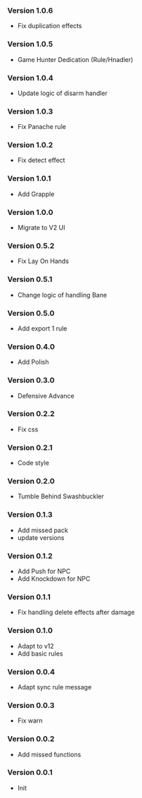 ### Version 1.0.6
- Fix duplication effects

### Version 1.0.5
- Game Hunter Dedication (Rule/Hnadler)

### Version 1.0.4
- Update logic of disarm handler

### Version 1.0.3
- Fix Panache rule

### Version 1.0.2
- Fix detect effect

### Version 1.0.1
- Add Grapple

### Version 1.0.0
- Migrate to V2 UI

### Version 0.5.2
- Fix Lay On Hands

### Version 0.5.1
- Change logic of handling Bane

### Version 0.5.0
- Add export 1 rule

### Version 0.4.0
- Add Polish

### Version 0.3.0
- Defensive Advance

### Version 0.2.2
- Fix css

### Version 0.2.1
- Code style

### Version 0.2.0
- Tumble Behind Swashbuckler

### Version 0.1.3
- Add missed pack
- update versions

### Version 0.1.2
- Add Push for NPC
- Add Knockdown for NPC
 
### Version 0.1.1
- Fix handling delete effects after damage
 
### Version 0.1.0
- Adapt to v12
- Add basic rules

### Version 0.0.4
- Adapt sync rule message

### Version 0.0.3
- Fix warn

### Version 0.0.2
- Add missed functions

### Version 0.0.1
- Init